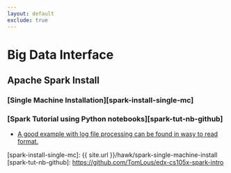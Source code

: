 ```yaml
---
layout: default
exclude: true
---
```



# Big Data Interface

## Apache Spark Install

### [Single Machine Installation][spark-install-single-mc]
### [Spark Tutorial using Python notebooks][spark-tut-nb-github]
   * [A good example with log file processing can be found in wasy to read format.](https://databricks-prod-cloudfront.cloud.databricks.com/public/4027ec902e239c93eaaa8714f173bcfc/3028578575257100/55956661433801/6146760098651560/latest.html)

[spark-install-single-mc]: {{ site.url }}/hawk/spark-single-machine-install
[spark-tut-nb-github]: https://github.com/TomLous/edx-cs105x-spark-intro
